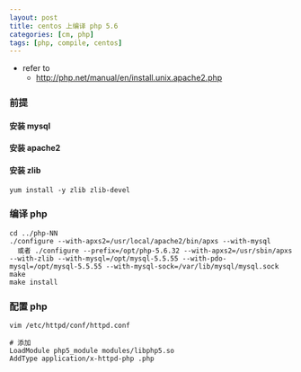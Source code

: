 ```yaml
---
layout: post
title: centos 上编译 php 5.6
categories: [cm, php]
tags: [php, compile, centos]
---
```


* refer to
  * <http://php.net/manual/en/install.unix.apache2.php>

### 前提

#### 安装 mysql

#### 安装 apache2

#### 安装 zlib 
~~~
yum install -y zlib zlib-devel
~~~

### 编译 php

~~~ shell
cd ../php-NN
./configure --with-apxs2=/usr/local/apache2/bin/apxs --with-mysql
  或者 ./configure --prefix=/opt/php-5.6.32 --with-apxs2=/usr/sbin/apxs --with-zlib --with-mysql=/opt/mysql-5.5.55 --with-pdo-mysql=/opt/mysql-5.5.55 --with-mysql-sock=/var/lib/mysql/mysql.sock
make
make install
~~~

### 配置 php

~~~ shell
vim /etc/httpd/conf/httpd.conf

# 添加
LoadModule php5_module modules/libphp5.so
AddType application/x-httpd-php .php
~~~

